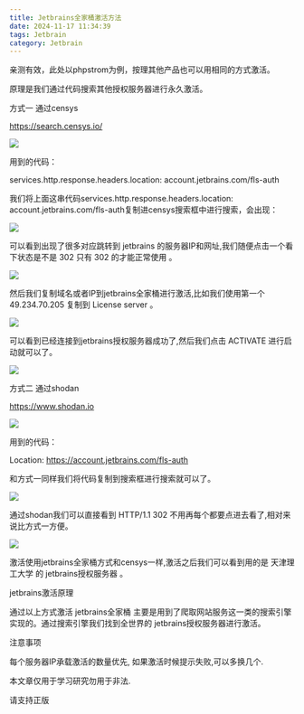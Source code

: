 ```yaml
---
title: Jetbrains全家桶激活方法
date: 2024-11-17 11:34:39
tags: Jetbrain
category: Jetbrain
---
```

<meta name="referrer" content="no-referrer"/>


亲测有效，此处以phpstrom为例，按理其他产品也可以用相同的方式激活。

原理是我们通过代码搜索其他授权服务器进行永久激活。

方式一   通过censys

https://search.censys.io/

![](https://img2023.cnblogs.com/blog/1869035/202302/1869035-20230224155249391-1953065875.png)

用到的代码：

services.http.response.headers.location: account.jetbrains.com/fls-auth

我们将上面这串代码services.http.response.headers.location: account.jetbrains.com/fls-auth复制进censys搜索框中进行搜索，会出现：

![](https://img2023.cnblogs.com/blog/1869035/202302/1869035-20230224155302597-1592053156.png)

 可以看到出现了很多对应跳转到 jetbrains 的服务器IP和网址,我们随便点击一个看下状态是不是 302 只有 302 的才能正常使用 。

![](https://img2023.cnblogs.com/blog/1869035/202302/1869035-20230224155318305-1629682908.png)

 然后我们复制域名或者IP到jetbrains全家桶进行激活,比如我们使用第一个 49.234.70.205 复制到 License server 。

![](https://img2023.cnblogs.com/blog/1869035/202302/1869035-20230224155330923-1959395538.png)

可以看到已经连接到jetbrains授权服务器成功了,然后我们点击 ACTIVATE 进行启动就可以了。

![](https://img2023.cnblogs.com/blog/1869035/202302/1869035-20230224155344212-1484480805.png)

方式二 通过shodan

https://www.shodan.io

![](https://img2023.cnblogs.com/blog/1869035/202302/1869035-20230224155355123-66450133.png)

用到的代码：

Location: https://account.jetbrains.com/fls-auth

和方式一同样我们将代码复制到搜索框进行搜索就可以了。

![](https://img2023.cnblogs.com/blog/1869035/202302/1869035-20230224155414065-1828167293.png)

 通过shodan我们可以直接看到 HTTP/1.1 302 不用再每个都要点进去看了,相对来说比方式一方便。

![](https://img2023.cnblogs.com/blog/1869035/202302/1869035-20230224155428301-1587772253.png)

激活使用jetbrains全家桶方式和censys一样,激活之后我们可以看到用的是 天津理工大学 的 jetbrains授权服务器 。

jetbrains激活原理

通过以上方式激活 jetbrains全家桶 主要是用到了爬取网站服务这一类的搜索引擎实现的。通过搜索引擎我们找到全世界的 jetbrains授权服务器进行激活。

注意事项

每个服务器IP承载激活的数量优先, 如果激活时候提示失败,可以多换几个.

本文章仅用于学习研究勿用于非法.

请支持正版
